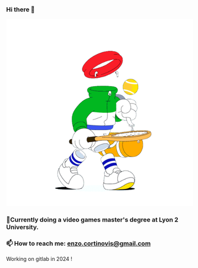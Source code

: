 ### Hi there 👋
![](invisibleman.gif)

### 🔭Currently doing a video games master's degree at Lyon 2 University.
### 📫 How to reach me: enzo.cortinovis@gmail.com

Working on gitlab in 2024 !

<!--
**EnzoCortinovis/EnzoCortinovis** is a ✨ _special_ ✨ repository because its `README.md` (this file) appears on your GitHub profile.

Here are some ideas to get you started:

- 🔭 I’m currently working on ...
- 🌱 I’m currently learning ...
- 👯 I’m looking to collaborate on ...
- 🤔 I’m looking for help with ...
- 💬 Ask me about ...
- 📫 How to reach me: ...
- 😄 Pronouns: ...
- ⚡ Fun fact: ...
-->
